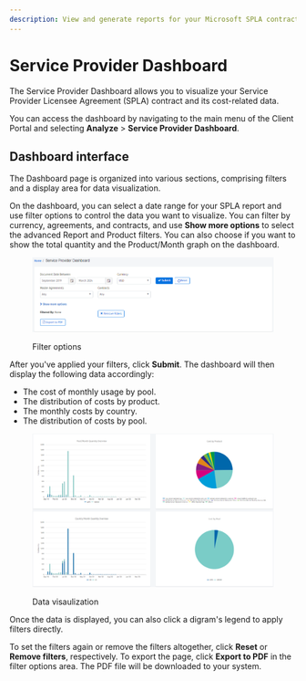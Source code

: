 ```yaml
---
description: View and generate reports for your Microsoft SPLA contract.
---
```


# Service Provider Dashboard

The Service Provider Dashboard allows you to visualize your Service Provider Licensee Agreement (SPLA) contract and its cost-related data.&#x20;

You can access the dashboard by navigating to the main menu of the Client Portal and selecting **Analyze** > **Service Provider Dashboard**.

## Dashboard interface

The Dashboard page is organized into various sections, comprising filters and a display area for data visualization.

On the dashboard, you can select a date range for your SPLA report and use filter options to control the data you want to visualize. You can filter by currency, agreements, and contracts, and use **Show more options** to select the advanced Report and Product filters. You can also choose if you want to show the total quantity and the Product/Month graph on the dashboard.&#x20;

<figure><img src="../../.gitbook/assets/image (290).png" alt=""><figcaption><p>Filter options</p></figcaption></figure>

After you've applied your filters, click **Submit**. The dashboard will then display the following data accordingly:

* The cost of monthly usage by pool.
* The distribution of costs by product.
* The monthly costs by country.
* The distribution of costs by pool.

<figure><img src="../../.gitbook/assets/image (291).png" alt=""><figcaption><p>Data visaulization</p></figcaption></figure>

Once the data is displayed, you can also click a digram's legend to apply filters directly.&#x20;

To set the filters again or remove the filters altogether, click **Reset** or **Remove filters**, respectively. To export the page, click **Export to PDF** in the filter options area. The PDF file will be downloaded to your system.
